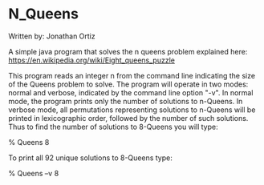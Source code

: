 # N_Queens
Written by: Jonathan Ortiz

A simple java program that solves the n queens problem 
explained here: https://en.wikipedia.org/wiki/Eight_queens_puzzle

This program reads an integer n from the command line indicating the size of the Queens problem to
solve. The program will operate in two modes: normal and verbose, indicated by the command line
option "-v". In normal mode, the program prints only the number of solutions to n-Queens. In verbose
mode, all permutations representing solutions to n-Queens will be printed in lexicographic order, followed
by the number of such solutions. Thus to find the number of solutions to 8-Queens you will type:

% Queens 8

To print all 92 unique solutions to 8-Queens type:

% Queens –v 8
